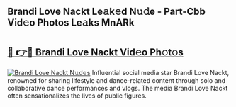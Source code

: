 ## Brandi Love Nackt Le𝚊k𝚎d N𝚞𝚍e - Part-Cbb Vid𝚎o Photos Le𝚊ks MnARk

# <h2><a href="http://fb9ob2.evod.top/?m=Brandi+Love+Nackt">🔗 👉🔴 Brandi Love Nackt Vid𝚎o Ph𝚘t𝚘s</a></h2>

[![Brandi Love Nackt N𝚞d𝚎s](https://i.imgur.com/8V9OHl7.gif)](http://fb9ob2.evod.top/?m=Brandi+Love+Nackt)
Influential social media star Brandi Love Nackt, renowned for sharing lifestyle and dance-related content through solo and collaborative dance performances and vlogs. The media Brandi Love Nackt often sensationalizes the lives of public figures. 
